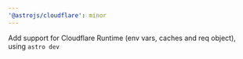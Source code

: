 ```yaml
---
'@astrojs/cloudflare': minor
---
```


Add support for Cloudflare Runtime (env vars, caches and req object), using `astro dev`
